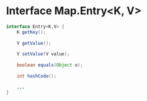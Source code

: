 # Interface Map.Entry\<K, V\>

```java
interface Entry<K,V> {
    K getKey();
    
    V getValue();
    
    V setValue(V value);
    
    boolean equals(Object o);
    
    int hashCode();
    
    ...
}
```
